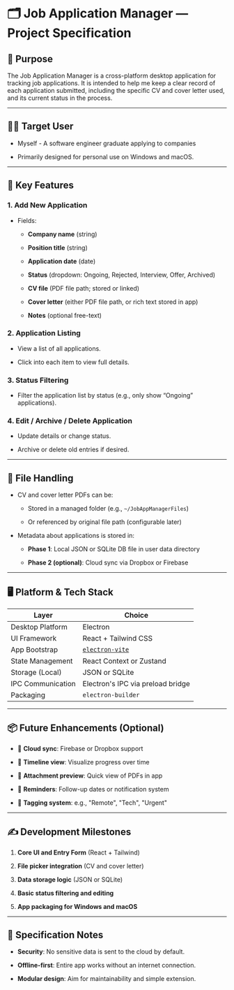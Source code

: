 

# 🗂 Job Application Manager — Project Specification

## 🧭 Purpose

The Job Application Manager is a cross-platform desktop application for tracking job applications. It is intended to help me keep a clear record of each application submitted, including the specific CV and cover letter used, and its current status in the process.

---

## 🧑‍💻 Target User

- Myself - A software engineer graduate applying to companies

- Primarily designed for personal use on Windows and macOS.

---

## 🚀 Key Features

### 1. **Add New Application**

- Fields:
  
   - **Company name** (string)
  
   - **Position title** (string)
  
   - **Application date** (date)
  
   - **Status** (dropdown: Ongoing, Rejected, Interview, Offer, Archived)
  
   - **CV file** (PDF file path; stored or linked)
  
   - **Cover letter** (either PDF file path, or rich text stored in app)
  
   - **Notes** (optional free-text)

### 2. **Application Listing**

- View a list of all applications.

- Click into each item to view full details.

### 3. **Status Filtering**

- Filter the application list by status (e.g., only show “Ongoing” applications).

### 4. **Edit / Archive / Delete Application**

- Update details or change status.

- Archive or delete old entries if desired.

---

## 📁 File Handling

- CV and cover letter PDFs can be:
  
   - Stored in a managed folder (e.g., `~/JobAppManagerFiles`)
  
   - Or referenced by original file path (configurable later)

- Metadata about applications is stored in:
  
   - **Phase 1**: Local JSON or SQLite DB file in user data directory
  
   - **Phase 2 (optional)**: Cloud sync via Dropbox or Firebase

---

## 🖥 Platform & Tech Stack

| Layer             | Choice                                                       |
| ----------------- | ------------------------------------------------------------ |
| Desktop Platform  | Electron                                                     |
| UI Framework      | React + Tailwind CSS                                         |
| App Bootstrap     | [`electron-vite`](https://github.com/alex8088/electron-vite) |
| State Management  | React Context or Zustand                                     |
| Storage (Local)   | JSON or SQLite                                               |
| IPC Communication | Electron's IPC via preload bridge                            |
| Packaging         | `electron-builder`                                           |

---

## 📦 Future Enhancements (Optional)

- 🔄 **Cloud sync**: Firebase or Dropbox support

- 📆 **Timeline view**: Visualize progress over time

- 📎 **Attachment preview**: Quick view of PDFs in app

- 🔔 **Reminders**: Follow-up dates or notification system

- 🧠 **Tagging system**: e.g., "Remote", "Tech", "Urgent"

---

## ✍️ Development Milestones

1. **Core UI and Entry Form** (React + Tailwind)

2. **File picker integration** (CV and cover letter)

3. **Data storage logic** (JSON or SQLite)

4. **Basic status filtering and editing**

5. **App packaging for Windows and macOS**

---

## 📄 Specification Notes

- **Security**: No sensitive data is sent to the cloud by default.

- **Offline-first**: Entire app works without an internet connection.

- **Modular design**: Aim for maintainability and simple extension.


